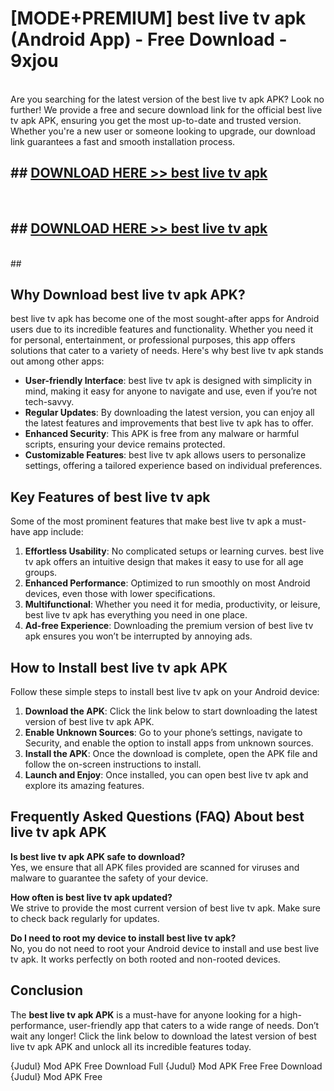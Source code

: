 # [MODE+PREMIUM] best live tv apk (Android App) - Free Download - 9xjou <br>
<br>
Are you searching for the latest version of the best live tv apk APK? Look no further! We provide a free and secure download link for the official best live tv apk APK, ensuring you get the most up-to-date and trusted version. Whether you're a new user or someone looking to upgrade, our download link guarantees a fast and smooth installation process.


## ##  [DOWNLOAD HERE >> best live tv apk](http://freeplayer.one?title=best_live_tv_apk&ref=git)
  <br>

##  ## [DOWNLOAD HERE >> best live tv apk](http://freeplayer.one?title=best_live_tv_apk&ref=git)
  <br>
  ##



## Why Download best live tv apk APK?

best live tv apk has become one of the most sought-after apps for Android users due to its incredible features and functionality. Whether you need it for personal, entertainment, or professional purposes, this app offers solutions that cater to a variety of needs. Here's why best live tv apk stands out among other apps:

- **User-friendly Interface**: best live tv apk is designed with simplicity in mind, making it easy for anyone to navigate and use, even if you’re not tech-savvy.
- **Regular Updates**: By downloading the latest version, you can enjoy all the latest features and improvements that best live tv apk has to offer.
- **Enhanced Security**: This APK is free from any malware or harmful scripts, ensuring your device remains protected.
- **Customizable Features**: best live tv apk allows users to personalize settings, offering a tailored experience based on individual preferences.

## Key Features of best live tv apk

Some of the most prominent features that make best live tv apk a must-have app include:

1. **Effortless Usability**: No complicated setups or learning curves. best live tv apk offers an intuitive design that makes it easy to use for all age groups.
2. **Enhanced Performance**: Optimized to run smoothly on most Android devices, even those with lower specifications.
3. **Multifunctional**: Whether you need it for media, productivity, or leisure, best live tv apk has everything you need in one place.
4. **Ad-free Experience**: Downloading the premium version of best live tv apk ensures you won’t be interrupted by annoying ads.

## How to Install best live tv apk APK

Follow these simple steps to install best live tv apk on your Android device:

1. **Download the APK**: Click the link below to start downloading the latest version of best live tv apk APK.
2. **Enable Unknown Sources**: Go to your phone’s settings, navigate to Security, and enable the option to install apps from unknown sources.
3. **Install the APK**: Once the download is complete, open the APK file and follow the on-screen instructions to install.
4. **Launch and Enjoy**: Once installed, you can open best live tv apk and explore its amazing features.

## Frequently Asked Questions (FAQ) About best live tv apk APK

**Is best live tv apk APK safe to download?**  
Yes, we ensure that all APK files provided are scanned for viruses and malware to guarantee the safety of your device.

**How often is best live tv apk updated?**  
We strive to provide the most current version of best live tv apk. Make sure to check back regularly for updates.

**Do I need to root my device to install best live tv apk?**  
No, you do not need to root your Android device to install and use best live tv apk. It works perfectly on both rooted and non-rooted devices.

## Conclusion

The **best live tv apk APK** is a must-have for anyone looking for a high-performance, user-friendly app that caters to a wide range of needs. Don’t wait any longer! Click the link below to download the latest version of best live tv apk APK and unlock all its incredible features today.

{Judul} Mod APK Free
Download Full {Judul} Mod APK Free
Free Download {Judul} Mod APK Free

